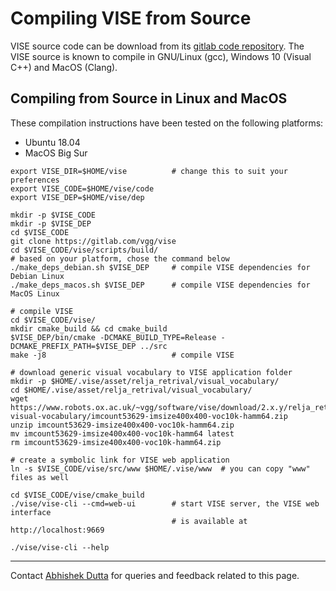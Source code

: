 # Compiling VISE from Source

VISE source code can be download from its [gitlab code repository](https://gitlab.com/vgg/vise).
The VISE source is known to compile in GNU/Linux (gcc), Windows 10 (Visual C++) and MacOS (Clang).

## Compiling from Source in Linux and MacOS
These compilation instructions have been tested on the following platforms:
 * Ubuntu 18.04
 * MacOS Big Sur

```
export VISE_DIR=$HOME/vise          # change this to suit your preferences
export VISE_CODE=$HOME/vise/code
export VISE_DEP=$HOME/vise/dep

mkdir -p $VISE_CODE
mkdir -p $VISE_DEP
cd $VISE_CODE
git clone https://gitlab.com/vgg/vise
cd $VISE_CODE/vise/scripts/build/
# based on your platform, chose the command below
./make_deps_debian.sh $VISE_DEP     # compile VISE dependencies for Debian Linux
./make_deps_macos.sh $VISE_DEP      # compile VISE dependencies for MacOS Linux

# compile VISE
cd $VISE_CODE/vise/
mkdir cmake_build && cd cmake_build
$VISE_DEP/bin/cmake -DCMAKE_BUILD_TYPE=Release -DCMAKE_PREFIX_PATH=$VISE_DEP ../src
make -j8                            # compile VISE

# download generic visual vocabulary to VISE application folder
mkdir -p $HOME/.vise/asset/relja_retrival/visual_vocabulary/
cd $HOME/.vise/asset/relja_retrival/visual_vocabulary/
wget https://www.robots.ox.ac.uk/~vgg/software/vise/download/2.x.y/relja_retrival/generic-visual-vocabulary/imcount53629-imsize400x400-voc10k-hamm64.zip
unzip imcount53629-imsize400x400-voc10k-hamm64.zip
mv imcount53629-imsize400x400-voc10k-hamm64 latest
rm imcount53629-imsize400x400-voc10k-hamm64.zip

# create a symbolic link for VISE web application
ln -s $VISE_CODE/vise/src/www $HOME/.vise/www  # you can copy "www" files as well

cd $VISE_CODE/vise/cmake_build
./vise/vise-cli --cmd=web-ui        # start VISE server, the VISE web interface
                                    # is available at http://localhost:9669

./vise/vise-cli --help
```



***

Contact [Abhishek Dutta](mailto:adutta@robots.ox.ac.uk) for queries and feedback related to this page.
